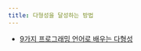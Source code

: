 ```yaml
---
title: 다형성을 달성하는 방법
---
```

- [9가지 프로그래밍 언어로 배우는 다형성](https://tech.devsisters.com/posts/programming-languages-2-polymorphism/)